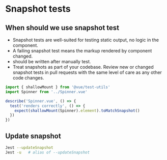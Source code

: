 
# Snapshot tests

## When should we use snapshot test
- Snapshot tests are well-suited for testing static output, no logic in the component. 
- A failing snapshot test means the markup rendered by component changed.
- should be written after manually test.
- Treat snapshots as part of your codebase. Review new or changed snapshot tests in pull requests with the same level of care as any other code changes.

```js
import { shallowMount } from '@vue/test-utils'
import Spinner from '../Spinner.vue'

describe('Spinner.vue', () => {
  test('renders correctly', () => {
    expect(shallowMount(Spinner).element).toMatchSnapshot()
  })
})
```

## Update snapshot
```sh
Jest --updateSnapshot 
Jest -u   # alias of --updateSnapshot 
```